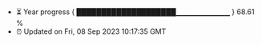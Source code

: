 - ⏳ Year progress { ████████████████████▁▁▁▁▁▁▁▁▁▁ } 68.61 %
- ⏰ Updated on Fri, 08 Sep 2023 10:17:35 GMT

